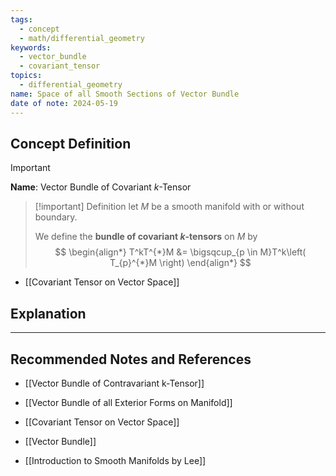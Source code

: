```yaml
---
tags:
  - concept
  - math/differential_geometry
keywords:
  - vector_bundle
  - covariant_tensor
topics:
  - differential_geometry
name: Space of all Smooth Sections of Vector Bundle
date of note: 2024-05-19
---
```


## Concept Definition

>[!important]
>**Name**: Vector Bundle of Covariant $k$-Tensor

>[!important] Definition
>let $M$ be a smooth manifold with or without boundary. 
>
>We define the **bundle of covariant $k$-tensors** on $M$ by
>$$
> \begin{align*}
> T^kT^{*}M &= \bigsqcup_{p \in M}T^k\left( T_{p}^{*}M \right)
> \end{align*}
>$$ 

- [[Covariant Tensor on Vector Space]]

## Explanation












-----------
##  Recommended Notes and References

- [[Vector Bundle of Contravariant k-Tensor]]
- [[Vector Bundle of all Exterior Forms on Manifold]]

- [[Covariant Tensor on Vector Space]]
- [[Vector Bundle]]

- [[Introduction to Smooth Manifolds by Lee]]